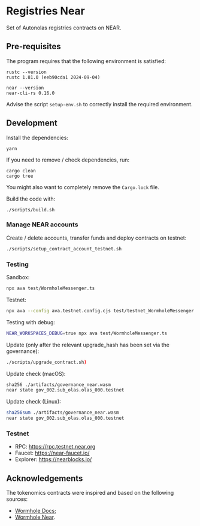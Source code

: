 # Registries Near
Set of Autonolas registries contracts on NEAR.

## Pre-requisites
The program requires that the following environment is satisfied:
```
rustc --version
rustc 1.81.0 (eeb90cda1 2024-09-04)

near --version
near-cli-rs 0.16.0
```

Advise the script `setup-env.sh` to correctly install the required environment.

## Development
Install the dependencies:
```
yarn
```

If you need to remove / check dependencies, run:
```
cargo clean
cargo tree
```

You might also want to completely remove the `Cargo.lock` file.

Build the code with:
```
./scripts/build.sh
```


### Manage NEAR accounts
Create / delete accounts, transfer funds and deploy contracts on testnet:
```bash
./scripts/setup_contract_account_testnet.sh
```

### Testing
Sandbox:
```bash
npx ava test/WormholeMessenger.ts
```

Testnet:
```bash
npx ava --config ava.testnet.config.cjs test/testnet_WormholeMessenger.ts
```

Testing with debug:
```bash
NEAR_WORKSPACES_DEBUG=true npx ava test/WormholeMessenger.ts
```

Update (only after the relevant upgrade_hash has been set via the governance):
```bash
./scripts/upgrade_contract.sh)
```

Update check (macOS):
```bash
sha256 ./artifacts/governance_near.wasm 
near state gov_002.sub_olas.olas_000.testnet
```

Update check (Linux):
```bash
sha256sum ./artifacts/governance_near.wasm 
near state gov_002.sub_olas.olas_000.testnet
```

### Testnet
- RPC: https://rpc.testnet.near.org
- Faucet: https://near-faucet.io/
- Explorer: https://nearblocks.io/

## Acknowledgements
The tokenomics contracts were inspired and based on the following sources:
- [Wormhole Docs](https://docs.wormhole.com/);
- [Wormhole Near](https://github.com/wormhole-foundation/wormhole/blob/main/near/contracts/wormhole/src/lib.rs).
